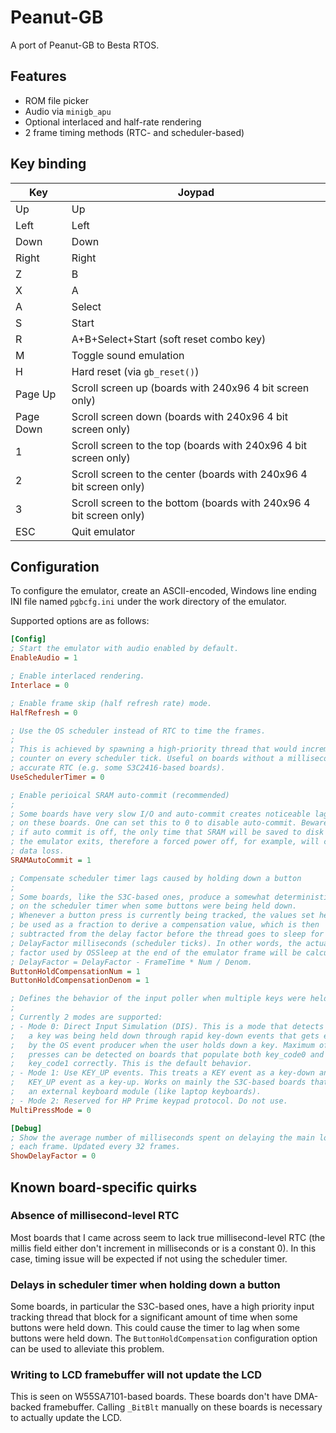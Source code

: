 # Peanut-GB

A port of Peanut-GB to Besta RTOS.

## Features

- ROM file picker
- Audio via `minigb_apu`
- Optional interlaced and half-rate rendering
- 2 frame timing methods (RTC- and scheduler-based)

## Key binding

| Key | Joypad |
| --- | ------ |
| Up | Up |
| Left | Left |
| Down | Down |
| Right | Right |
| Z | B |
| X | A |
| A | Select |
| S | Start |
| R | A+B+Select+Start (soft reset combo key) |
| M | Toggle sound emulation |
| H | Hard reset (via `gb_reset()`) |
| Page Up | Scroll screen up (boards with 240x96 4 bit screen only) |
| Page Down | Scroll screen down (boards with 240x96 4 bit screen only) |
| 1 | Scroll screen to the top (boards with 240x96 4 bit screen only) |
| 2 | Scroll screen to the center (boards with 240x96 4 bit screen only) |
| 3 | Scroll screen to the bottom (boards with 240x96 4 bit screen only) |
| ESC | Quit emulator |

## Configuration

To configure the emulator, create an ASCII-encoded, Windows line ending INI file named `pgbcfg.ini` under the work directory of the emulator.

Supported options are as follows:

```ini
[Config]
; Start the emulator with audio enabled by default.
EnableAudio = 1

; Enable interlaced rendering.
Interlace = 0

; Enable frame skip (half refresh rate) mode.
HalfRefresh = 0

; Use the OS scheduler instead of RTC to time the frames.
;
; This is achieved by spawning a high-priority thread that would increment a
; counter on every scheduler tick. Useful on boards without a millisecond-level
; accurate RTC (e.g. some S3C2416-based boards).
UseSchedulerTimer = 0

; Enable perioical SRAM auto-commit (recommended)
;
; Some boards have very slow I/O and auto-commit creates noticeable lag spikes
; on these boards. One can set this to 0 to disable auto-commit. Beware that
; if auto commit is off, the only time that SRAM will be saved to disk is when
; the emulator exits, therefore a forced power off, for example, will cause
; data loss.
SRAMAutoCommit = 1

; Compensate scheduler timer lags caused by holding down a button
;
; Some boards, like the S3C-based ones, produce a somewhat deterministic lag
; on the scheduler timer when some buttons were being held down.
; Whenever a button press is currently being tracked, the values set here will
; be used as a fraction to derive a compensation value, which is then
; subtracted from the delay factor before the thread goes to sleep for
; DelayFactor milliseconds (scheduler ticks). In other words, the actual delay
; factor used by OSSleep at the end of the emulator frame will be calculated by
; DelayFactor = DelayFactor - FrameTime * Num / Denom.
ButtonHoldCompensationNum = 1
ButtonHoldCompensationDenom = 1

; Defines the behavior of the input poller when multiple keys were held-down.
;
; Currently 2 modes are supported:
; - Mode 0: Direct Input Simulation (DIS). This is a mode that detects whether
;   a key was being held down through rapid key-down events that gets emitted
;   by the OS event producer when the user holds down a key. Maximum of 2 key
;   presses can be detected on boards that populate both key_code0 and
;   key_code1 correctly. This is the default behavior.
; - Mode 1: Use KEY_UP events. This treats a KEY event as a key-down and a
;   KEY_UP event as a key-up. Works on mainly the S3C-based boards that have
;   an external keyboard module (like laptop keyboards).
; - Mode 2: Reserved for HP Prime keypad protocol. Do not use.
MultiPressMode = 0

[Debug]
; Show the average number of milliseconds spent on delaying the main loop after
; each frame. Updated every 32 frames.
ShowDelayFactor = 0
```

## Known board-specific quirks

### Absence of millisecond-level RTC

Most boards that I came across seem to lack true millisecond-level RTC (the millis field either don't increment in milliseconds or is a constant 0). In this case, timing issue will be expected if not using the scheduler timer.

### Delays in scheduler timer when holding down a button

Some boards, in particular the S3C-based ones, have a high priority input tracking thread that block for a significant amount of time when some buttons were held down. This could cause the timer to lag when some buttons were held down. The `ButtonHoldCompensation` configuration option can be used to alleviate this problem.

### Writing to LCD framebuffer will not update the LCD

This is seen on W55SA7101-based boards. These boards don't have DMA-backed framebuffer. Calling `_BitBlt` manually on these boards is necessary to actually update the LCD.
